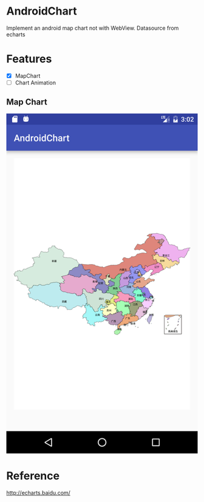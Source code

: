 # AndroidChart
Implement an android map chart not with WebView.
Datasource from echarts

# Features
- [x] MapChart
- [ ] Chart Animation

## Map Chart
![image](./china.png)

# Reference
http://echarts.baidu.com/

